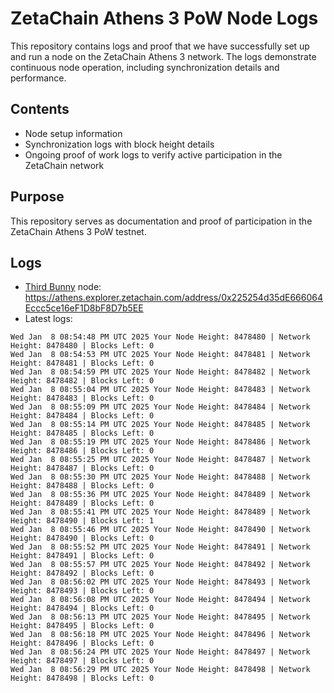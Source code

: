 # ZetaChain Athens 3 PoW Node Logs
This repository contains logs and proof that we have successfully set up and run a node on the ZetaChain Athens 3 network. The logs demonstrate continuous node operation, including synchronization details and performance.

## Contents
- Node setup information
- Synchronization logs with block height details
- Ongoing proof of work logs to verify active participation in the ZetaChain network

## Purpose
This repository serves as documentation and proof of participation in the ZetaChain Athens 3 PoW testnet.

## Logs

- [Third Bunny](https://thirdbunny.xyz/) node: https://athens.explorer.zetachain.com/address/0x225254d35dE666064Eccc5ce16eF1D8bF8D7b5EE
- Latest logs:
```
Wed Jan  8 08:54:48 PM UTC 2025 Your Node Height: 8478480 | Network Height: 8478480 | Blocks Left: 0
Wed Jan  8 08:54:53 PM UTC 2025 Your Node Height: 8478481 | Network Height: 8478481 | Blocks Left: 0
Wed Jan  8 08:54:59 PM UTC 2025 Your Node Height: 8478482 | Network Height: 8478482 | Blocks Left: 0
Wed Jan  8 08:55:04 PM UTC 2025 Your Node Height: 8478483 | Network Height: 8478483 | Blocks Left: 0
Wed Jan  8 08:55:09 PM UTC 2025 Your Node Height: 8478484 | Network Height: 8478484 | Blocks Left: 0
Wed Jan  8 08:55:14 PM UTC 2025 Your Node Height: 8478485 | Network Height: 8478485 | Blocks Left: 0
Wed Jan  8 08:55:19 PM UTC 2025 Your Node Height: 8478486 | Network Height: 8478486 | Blocks Left: 0
Wed Jan  8 08:55:25 PM UTC 2025 Your Node Height: 8478487 | Network Height: 8478487 | Blocks Left: 0
Wed Jan  8 08:55:30 PM UTC 2025 Your Node Height: 8478488 | Network Height: 8478488 | Blocks Left: 0
Wed Jan  8 08:55:36 PM UTC 2025 Your Node Height: 8478489 | Network Height: 8478489 | Blocks Left: 0
Wed Jan  8 08:55:41 PM UTC 2025 Your Node Height: 8478489 | Network Height: 8478490 | Blocks Left: 1
Wed Jan  8 08:55:46 PM UTC 2025 Your Node Height: 8478490 | Network Height: 8478490 | Blocks Left: 0
Wed Jan  8 08:55:52 PM UTC 2025 Your Node Height: 8478491 | Network Height: 8478491 | Blocks Left: 0
Wed Jan  8 08:55:57 PM UTC 2025 Your Node Height: 8478492 | Network Height: 8478492 | Blocks Left: 0
Wed Jan  8 08:56:02 PM UTC 2025 Your Node Height: 8478493 | Network Height: 8478493 | Blocks Left: 0
Wed Jan  8 08:56:08 PM UTC 2025 Your Node Height: 8478494 | Network Height: 8478494 | Blocks Left: 0
Wed Jan  8 08:56:13 PM UTC 2025 Your Node Height: 8478495 | Network Height: 8478495 | Blocks Left: 0
Wed Jan  8 08:56:18 PM UTC 2025 Your Node Height: 8478496 | Network Height: 8478496 | Blocks Left: 0
Wed Jan  8 08:56:24 PM UTC 2025 Your Node Height: 8478497 | Network Height: 8478497 | Blocks Left: 0
Wed Jan  8 08:56:29 PM UTC 2025 Your Node Height: 8478498 | Network Height: 8478498 | Blocks Left: 0
```
